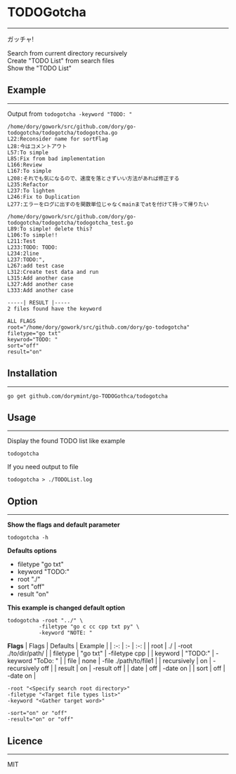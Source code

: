 # TODOGotcha
---
ガッチャ!  

Search from current directory recursively  
Create "TODO List" from search files  
Show the "TODO List"  

## Example
---
Output from ```todogotcha -keyword "TODO: "```  
```
/home/dory/gowork/src/github.com/dory/go-todogotcha/todogotcha/todogotcha.go
L22:Reconsider name for sortFlag
L28:今はコメントアウト
L57:To simple
L85:Fix from bad implementation
L166:Review
L167:To simple
L208:それでも気になるので、速度を落とさずいい方法があれば修正する
L235:Refactor
L237:To lighten
L246:Fix to Duplication
L277:エラーをログに出すのを関数単位じゃなくmainまでatを付けて持って帰りたい

/home/dory/gowork/src/github.com/dory/go-todogotcha/todogotcha/todogotcha_test.go
L89:To simple! delete this?
L106:To simple!!
L211:Test
L233:TODO: TODO:
L234:2line
L237:TODO:",
L267:add test case
L312:Create test data and run
L315:Add another case
L327:Add another case
L333:Add another case

-----| RESULT |-----
2 files found have the keyword

ALL FLAGS
root="/home/dory/gowork/src/github.com/dory/go-todogotcha"
filetype="go txt"
keywrod="TODO: "
sort="off"
result="on"
```

## Installation
---
```
go get github.com/dorymint/go-TODOGothca/todogotcha
```

## Usage
---
Display the found TODO list like example
```
todogotcha
```
If you need output to file  
```
todogotcha > ./TODOList.log
```

## Option
---
**Show the flags and default parameter**
```
todogotcha -h
```

**Defaults options**
 - filetype "go txt"
 - keyword "TODO:"
 - root "./"
 - sort "off"
 - result "on"

**This example is changed default option**

```
todogotcha -root "../" \
          -filetype "go c cc cpp txt py" \
          -keyword "NOTE: "
```  

**Flags**
| Flags | Defaults | Example |
| :-: | :- | :-: |
| root | ./ | -root ./to/dir/path/ |
| filetype | "go txt" | -filetype cpp |
| keyword | "TODO\:" | -keyword "ToDo\: " |
| file | none | -file ./path/to/file1 |
| recursively | on | -recursively off |
| result | on | -result off |
| date | off | -date on |
| sort | off | -date on |


```
-root "<Specify search root directory>"
-filetype "<Target file types list>"
-keyword "<Gather target word>"

-sort="on" or "off"
-result="on" or "off"
```

## Licence
---
MIT
